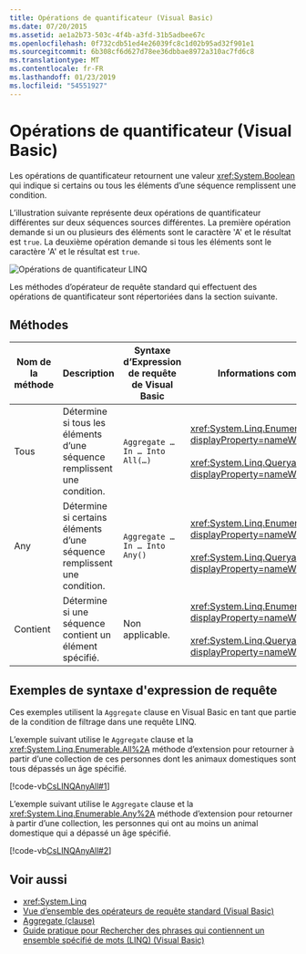 ```yaml
---
title: Opérations de quantificateur (Visual Basic)
ms.date: 07/20/2015
ms.assetid: ae1a2b73-503c-4f4b-a3fd-31b5adbee67c
ms.openlocfilehash: 0f732cdb51ed4e26039fc8c1d02b95ad32f901e1
ms.sourcegitcommit: 6b308cf6d627d78ee36dbbae8972a310ac7fd6c8
ms.translationtype: MT
ms.contentlocale: fr-FR
ms.lasthandoff: 01/23/2019
ms.locfileid: "54551927"
---
```

# <a name="quantifier-operations-visual-basic"></a>Opérations de quantificateur (Visual Basic)
Les opérations de quantificateur retournent une valeur <xref:System.Boolean> qui indique si certains ou tous les éléments d’une séquence remplissent une condition.  
  
 L’illustration suivante représente deux opérations de quantificateur différentes sur deux séquences sources différentes. La première opération demande si un ou plusieurs des éléments sont le caractère 'A' et le résultat est `true`. La deuxième opération demande si tous les éléments sont le caractère 'A' et le résultat est `true`.  
  
 ![Opérations de quantificateur LINQ](../../../../csharp/programming-guide/concepts/linq/media/linq_quantifier.png "Quantificateur_LINQ")  
  
 Les méthodes d’opérateur de requête standard qui effectuent des opérations de quantificateur sont répertoriées dans la section suivante.  
  
## <a name="methods"></a>Méthodes  
  
|Nom de la méthode|Description|Syntaxe d’Expression de requête de Visual Basic|Informations complémentaires|  
|-----------------|-----------------|------------------------------------------|----------------------|  
|Tous|Détermine si tous les éléments d’une séquence remplissent une condition.|`Aggregate … In … Into All(…)`|<xref:System.Linq.Enumerable.All%2A?displayProperty=nameWithType><br /><br /> <xref:System.Linq.Queryable.All%2A?displayProperty=nameWithType>|  
|Any|Détermine si certains éléments d’une séquence remplissent une condition.|`Aggregate … In … Into Any()`|<xref:System.Linq.Enumerable.Any%2A?displayProperty=nameWithType><br /><br /> <xref:System.Linq.Queryable.Any%2A?displayProperty=nameWithType>|  
|Contient|Détermine si une séquence contient un élément spécifié.|Non applicable.|<xref:System.Linq.Enumerable.Contains%2A?displayProperty=nameWithType><br /><br /> <xref:System.Linq.Queryable.Contains%2A?displayProperty=nameWithType>|  
  
## <a name="query-expression-syntax-examples"></a>Exemples de syntaxe d'expression de requête  
 Ces exemples utilisent la `Aggregate` clause en Visual Basic en tant que partie de la condition de filtrage dans une requête LINQ.  
  
 L’exemple suivant utilise le `Aggregate` clause et la <xref:System.Linq.Enumerable.All%2A> méthode d’extension pour retourner à partir d’une collection de ces personnes dont les animaux domestiques sont tous dépassés un âge spécifié.  
  
 [!code-vb[CsLINQAnyAll#1](../../../../visual-basic/programming-guide/concepts/linq/codesnippet/VisualBasic/quantifier-operations_1.vb)]  
  
 L’exemple suivant utilise le `Aggregate` clause et la <xref:System.Linq.Enumerable.Any%2A> méthode d’extension pour retourner à partir d’une collection, les personnes qui ont au moins un animal domestique qui a dépassé un âge spécifié.  
  
 [!code-vb[CsLINQAnyAll#2](../../../../visual-basic/programming-guide/concepts/linq/codesnippet/VisualBasic/quantifier-operations_2.vb)]  
  
## <a name="see-also"></a>Voir aussi
- <xref:System.Linq>
- [Vue d’ensemble des opérateurs de requête standard (Visual Basic)](../../../../visual-basic/programming-guide/concepts/linq/standard-query-operators-overview.md)
- [Aggregate (clause)](../../../../visual-basic/language-reference/queries/aggregate-clause.md)
- [Guide pratique pour Rechercher des phrases qui contiennent un ensemble spécifié de mots (LINQ) (Visual Basic)](../../../../visual-basic/programming-guide/concepts/linq/how-to-query-for-sentences-that-contain-a-specified-set-of-words.md)
